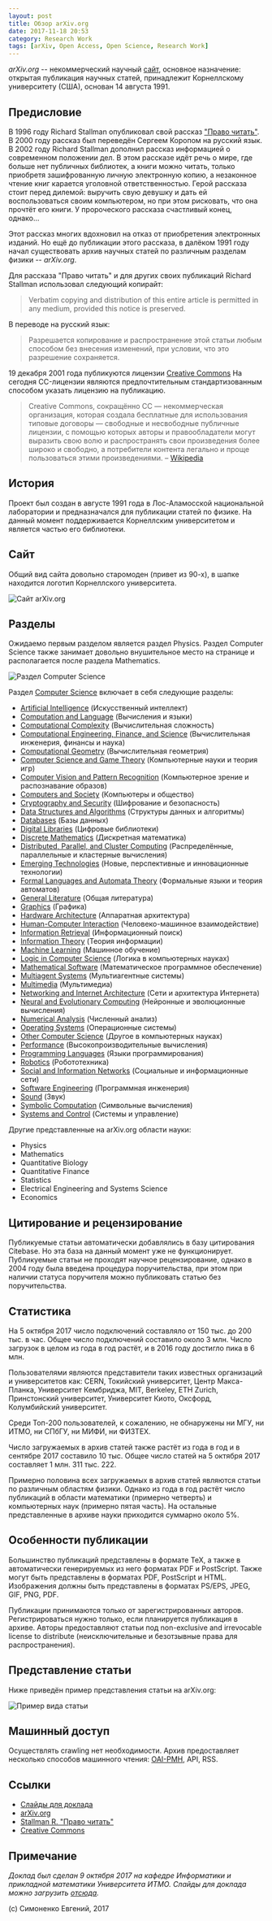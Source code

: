 ```yaml
---
layout: post
title: Обзор arXiv.org
date: 2017-11-18 20:53
category: Research Work
tags: [arXiv, Open Access, Open Science, Research Work]
---
```


*arXiv.org* -- некоммерческий научный [сайт](https://arxiv.org),
основное назначение: открытая публикация научных статей, принадлежит
Корнеллскому университету (США), основан 14 августа 1991.

Предисловие
-----------

В 1996 году Richard Stallman опубликовал свой рассказ ["Право
читать"](https://www.gnu.org/philosophy/right-to-read.ru.html). В 2000
году рассказ был переведён Сергеем Коропом на русский язык. В 2002 году
Richard Stallman дополнил рассказ информацией о современном положении
дел. В этом рассказе идёт речь о мире, где больше нет публичных
библиотек, а книги можно читать, только приобретя зашифрованную личную
электронную копию, а незаконное чтение книг карается уголовной
ответственностью. Герой рассказа стоит перед дилемой: выручить свую
девушку и дать ей воспользоваться своим компьютером, но при этом
рисковать, что она прочтёт его книги. У пророческого рассказа счастливый
конец, однако...

Этот рассказ многих вдохновил на отказ от приобретения электронных
изданий. Но ещё до публикации этого рассказа, в далёком 1991 году начал
существовать архив научных статей по различным разделам физики --
*arXiv.org*.

Для рассказа "Право читать" и для других своих публикаций Richard
Stallman использовал следующий копирайт:

> Verbatim copying and distribution of this entire article is permitted
> in any medium, provided this notice is preserved.

В переводе на русский язык:

> Разрешается копирование и распространение этой статьи любым способом
> без внесения изменений, при условии, что это разрешение сохраняется.

19 декабря 2001 года публикуются лицензии [Creative
Commons](http://creativecommons.org/) На сегодня CC-лицензии являются
предпочтительным стандартизованным способом указать лицензию на
публикацию.

> Creative Commons, сокращённо CC — некоммерческая организация, которая
> создала бесплатные для использования типовые договоры — свободные и
> несвободные публичные лицензии, с помощью которых авторы и
> правообладатели могут выразить свою волю и распространять свои
> произведения более широко и свободно, а потребители контента легально
> и проще пользоваться этими произведениями. –
> [Wikipedia](https://ru.wikipedia.org/wiki/Creative_Commons)

История
-------

Проект был создан в августе 1991 года в Лос-Аламосской национальной
лаборатории и предназначался для публикации статей по физике. На данный
момент поддерживается Корнеллским университетом и является частью его
библиотеки.

Сайт
----

Общий вид сайта довольно старомоден (привет из 90-х), в шапке находится
логотип Корнеллского университета.

![Сайт arXiv.org](/images/arxiv.org-site.png "Сайт arXiv.org")

Разделы
-------

Ожидаемо первым разделом является раздел Physics. Раздел Computer
Science также занимает довольно внушительное место на странице и
располагается после раздела Mathematics.

![Раздел Computer Science](/images/arxiv.org-computer_science.png
"Раздел Computer Science")

Раздел [Computer Science](http://arxiv.org/corr) включает в себя
следующие разделы:

- [Artificial Intelligence](https://arxiv.org/list/cs.AI/recent)
  (Искусственный интеллект)
- [Computation and Language](https://arxiv.org/list/cs.CL/recent)
  (Вычисления и языки)
- [Computational Complexity](https://arxiv.org/list/cs.CC/recent)
  (Вычислительная сложность)
- [Computational Engineering, Finance, and Science](https://arxiv.org/list/cs.CE/recent)
  (Вычислительная инженерия, финансы и наука)
- [Computational Geometry](https://arxiv.org/list/cs.CG/recent)
  (Вычислительная геометрия)
- [Computer Science and Game Theory](https://arxiv.org/list/cs.GT/recent)
  (Компьютерные науки и теория игр)
- [Computer Vision and Pattern Recognition](https://arxiv.org/list/cs.CV/recent)
  (Компьютерное зрение и распознавание образов)
- [Computers and Society](https://arxiv.org/list/cs.CY/recent)
  (Компьютеры и общество)
- [Cryptography and Security](https://arxiv.org/list/cs.CR/recent)
  (Шифрование и безопасность)
- [Data Structures and Algorithms](https://arxiv.org/list/cs.DS/recent)
  (Структуры данных и алгоритмы)
- [Databases](https://arxiv.org/list/cs.DB/recent) (Базы данных)
- [Digital Libraries](https://arxiv.org/list/cs.DL/recent)
  (Цифровые библиотеки)
- [Discrete Mathematics](https://arxiv.org/list/cs.DM/recent)
  (Дискретная математика)
- [Distributed, Parallel, and Cluster Computing](https://arxiv.org/list/cs.DC/recent)
  (Распределённые, параллельные и кластерные вычисления)
- [Emerging Technologies](https://arxiv.org/list/cs.ET/recent)
  (Новые, перспективные и инновационные технологии)
- [Formal Languages and Automata Theory](https://arxiv.org/list/cs.FL/recent)
  (Формальные языки и теория автоматов)
- [General Literature](https://arxiv.org/list/cs.GL/recent)
  (Общая литература)
- [Graphics](https://arxiv.org/list/cs.GR/recent) (Графика)
- [Hardware Architecture](https://arxiv.org/list/cs.AR/recent)
  (Аппаратная архитектура)
- [Human-Computer Interaction](https://arxiv.org/list/cs.HC/recent)
  (Человеко-машинное взаимодействие)
- [Information Retrieval](https://arxiv.org/list/cs.IR/recent)
  (Информационный поиск)
- [Information Theory](https://arxiv.org/list/cs.IT/recent)
  (Теория информации)
- [Machine Learning](https://arxiv.org/list/cs.LG/recent)
  (Машинное обучение)
- [Logic in Computer Science](https://arxiv.org/list/cs.LO/recent)
  (Логика в компьютерных науках)
- [Mathematical Software](https://arxiv.org/list/cs.MS/recent)
  (Математическое программное обеспечение)
- [Multiagent Systems](https://arxiv.org/list/cs.MA/recent)
  (Мультиагентные системы)
- [Multimedia](https://arxiv.org/list/cs.MM/recent) (Мультимедиа)
- [Networking and Internet Architecture](https://arxiv.org/list/cs.NI/recent)
  (Сети и архитектура Интернета)
- [Neural and Evolutionary Computing](https://arxiv.org/list/cs.NE/recent)
  (Нейронные и эволюционные вычисления)
- [Numerical Analysis](https://arxiv.org/list/cs.NA/recent)
  (Численный анализ)
- [Operating Systems](https://arxiv.org/list/cs.OS/recent)
  (Операционные системы)
- [Other Computer Science](https://arxiv.org/list/cs.OH/recent)
  (Другое в компьютерных науках)
- [Performance](https://arxiv.org/list/cs.PF/recent)
  (Высокопроизводительные вычисления)
- [Programming Languages](https://arxiv.org/list/cs.PL/recent)
  (Языки программирования)
- [Robotics](https://arxiv.org/list/cs.RO/recent) (Робототехника)
- [Social and Information Networks](https://arxiv.org/list/cs.SI/recent)
  (Социальные и информационные сети)
- [Software Engineering](https://arxiv.org/list/cs.SE/recent)
  (Программная инженерия)
- [Sound](https://arxiv.org/list/cs.SD/recent) (Звук)
- [Symbolic Computation](https://arxiv.org/list/cs.SC/recent)
  (Символьные вычисления)
- [Systems and Control](https://arxiv.org/list/cs.SY/recent)
  (Системы и управление)

Другие представленные на arXiv.org области науки:

- Physics
- Mathematics
- Quantitative Biology
- Quantitative Finance
- Statistics
- Electrical Engineering and Systems Science
- Economics

Цитирование и рецензирование
----------------------------

Публикуемые статьи автоматически добавлялись в базу цитирования
Citebase. Но эта база на данный момент уже не функционирует. Публикуемые
статьи не проходят научное рецензирование, однако в 2004 году была
введена процедура поручительства, при этом при наличии статуса
поручителя можно публиковать статью без поручительства.

Статистика
----------

На 5 октября 2017 число подключений составляло от 150 тыс. до 200 тыс. в час.
Общее число подключений составило около 3 млн. Число загрузок в целом из
года в год растёт, и в 2016 году достигло пика в 6 млн.

Пользователями являются представители таких известных организаций и
университетов как: CERN, Токийский университет, Центр Макса-Планка,
Университет Кембриджа, MIT, Berkeley, ETH Zurich, Принстонский
университет, Университет Киото, Оксфорд, Колумбийский университет.

Среди Топ-200 пользователей, к сожалению, не обнаружены ни МГУ, ни ИТМО,
ни СПбГУ, ни МИФИ, ни ФИЗТЕХ.

Число загружаемых в архив статей также растёт из года в год и в сентябре
2017 составило 10 тыс. Общее число статей на 5 октября 2017 составляет 1
млн. 311 тыс. 222.

Примерно половина всех загружаемых в архив статей являются статьи по
различным областям физики. Однако из года в год растёт число публикаций
в области математики (примерно четверть) и компьютерных наук (примерно
пятая часть). На остальные представленные в архиве науки приходится
суммарно около 5%.

Особенности публикации
----------------------

Большинство публикаций представлены в формате TeX, а также в
автоматически генерируемых из него форматах PDF и PostScript. Также
могут быть представлены в форматах PDF, PostScript и HTML. Изображения
должны быть представлены в форматах PS/EPS, JPEG, GIF, PNG, PDF.

Публикации принимаются только от зарегистрированных авторов.
Регистрироваться нужно только, если планируется публикация в архиве.
Авторы предоставляют статьи под non-exclusive and irrevocable license to
distribute (неисключительные и безотзывные права для распространения).

Представление статьи
--------------------

Ниже приведён пример представления статьи на arXiv.org:

![Пример вида статьи](/images/arxiv.org-article_page.png "Пример вида статьи")

Машинный доступ
---------------

Осуществлять crawling нет необходимости. Архив предоставляет несколько способов
машинного чтения: [OAI-PMH](http://www.openarchives.org/), API, RSS.

Ссылки
------

- [Слайды для доклада](https://github.com/easimonenko/research-work/blob/master/open-science/arxiv.org-presentation/slides.pdf)
- [arXiv.org](https://arxiv.org)
- [Stallman R. "Право читать"](https://www.gnu.org/philosophy/right-to-read.ru.html)
- [Creative Commons](https://creativecommons.org/)

Примечание
----------

_Доклад был сделан 9 октября 2017 на кафедре Информатики и прикладной
математики Университета ИТМО. Слайды для доклада можно загрузить
[отсюда](https://github.com/easimonenko/research-work/blob/master/open-science/arxiv.org-presentation/slides.pdf)._

(c) Симоненко Евгений, 2017
